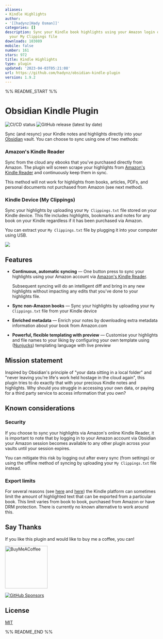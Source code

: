 ```yaml
---
aliases:
- Kindle Highlights
author:
- '[[hadynz|Hady Osman]]'
categories: []
description: Sync your Kindle book highlights using your Amazon login or uploading
  your My Clippings file
downloads: 103089
mobile: false
number: 161
stars: 972
title: Kindle Highlights
type: plugin
updated: '2023-04-03T05:21:08'
url: https://github.com/hadynz/obsidian-kindle-plugin
version: 1.9.2
---
```


%% README_START %%

# Obsidian Kindle Plugin

![CI/CD status](https://github.com/hadynz/obsidian-kindle-plugin/actions/workflows/main.yml/badge.svg)
![GitHub release (latest by date)](https://img.shields.io/github/v/release/hadynz/obsidian-kindle-plugin)

Sync (and resync) your Kindle notes and highlights directly into your [Obsidian][1] vault. You
can choose to sync using one of two methods:

### Amazon's Kindle Reader

Sync from the cloud any ebooks that you've purchased directly from Amazon. The plugin will
screen scrape your highlights from [Amazon's Kindle Reader][4] and continuously keep them in sync.

This method will not work for highlights from books, articles, PDFs, and personal documents
not purchased from Amazon (see next method).

### Kindle Device (My Clippings)

Sync your highlights by uploading your `My Clippings.txt` file stored on your Kindle device.
This file includes highlights, bookmarks and notes for any book on your Kindle regardless
if it has been purchased via Amazon.

You can extract your `My Clippings.txt` file by plugging it into your computer using USB.

![](https://user-images.githubusercontent.com/315585/117566330-39a78000-b10a-11eb-834f-52b90ccda1ac.gif)

## Features

- **Continuous, automatic syncing** — One button press to sync your highlights using your Amazon account via [Amazon's Kindle Reader][4].

  Subsequent syncing will do an intelligent diff and bring in any new highlights without impacting any edits that you've done to your highlights file.

- **Sync non-Amazon books** — Sync your highlights by uploading your `My Clippings.txt` file from your Kindle device

- **Enriched metadata** — Enrich your notes by downloading extra metadata information about your book from Amazon.com

- **Powerful, flexible templating with preview** — Customise your highlights and file names to your liking by configuring your own template using ([Nunjucks][2]) templating language with live preview

## Mission statement

Inspired by Obsidian's principle of "your data sitting in a local folder" and "never leaving
you're life's work held hostage in the cloud again", this plugin tries to do exactly that
with your precious Kindle notes and highlights. Why should you struggle in accessing your own
data, or paying for a third party service to access information that you own?

## Known considerations

### Security

If you choose to sync your highlights via Amazon's online Kindle Reader, it is important to note
that by logging in to your Amazon account via Obsidian your Amazon session becomes available to
any other plugin across your vaults until your session expires.

You can mitigate this risk by logging out after every sync (from settings) or using the offline
method of syncing by uploading your `My Clippings.txt` file instead.

### Export limits

For several reasons (see [here][5] and [here][6]) the Kindle platform can sometimes limit the amount
of highlighted text that can be exported from a particular book. This limit varies from book to book, purchased from Amazon or have DRM protection. There is currently no known alternative to work around this.

## Say Thanks

If you like this plugin and would like to buy me a coffee, you can!

[<img src="https://cdn.buymeacoffee.com/buttons/v2/default-violet.png" alt="BuyMeACoffee" width="140">](https://www.buymeacoffee.com/hadynz)

[![GitHub Sponsors](https://img.shields.io/github/sponsors/hadynz?style=social)](https://github.com/sponsors/hadynz)

## License

[MIT](LICENSE)

[1]: https://obsidian.md
[2]: https://mozilla.github.io/nunjucks
[3]: https://github.com/pjeby/hot-reload
[4]: https://read.amazon.com/notebook
[5]: https://help.readwise.io/article/47-why-are-my-kindle-highlights-truncated-ellipses#:~:text=Publishers%20require%20Amazon%20to%20place,the%20book%20will%20be%20truncated.
[6]: https://brian.carnell.com/articles/2018/route-around-amazon-kindles-ridiculous-limits-on-highlights-exporting-with-bookcision/


%% README_END %%